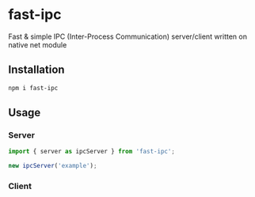 # fast-ipc
Fast & simple IPC (Inter-Process Communication) server/client written on native net module

## Installation

```sh
npm i fast-ipc
```

## Usage

### Server
```js
import { server as ipcServer } from 'fast-ipc';

new ipcServer('example');
```

### Client
```js

```


